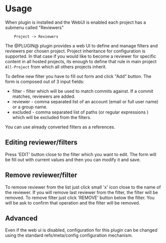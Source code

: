 Usage
=============

When plugin is installed and the WebUI is enabled each project has a submenu called "Reviewers"

```
	Project -> Reviewers
```

The @PLUGIN@ plugin provides a web UI to define and manage filters and reviewers per chosen project.
Project inheritance for configuration is supported.
In that case if you would like to become a reviewer for specific content in all
hosted projects, its enough to define that rule in main project `All-Project` from
which all others projects inherit.

To define new filter you have to fill out form and click "Add" button.
The form is composed out of 3 input fields:

* filter - filter which will be used to match commits against. If a commit matches, reviewers are added.
* reviewer - comma separated list of an account (email or full user name) or a group name.
* excluded - comma separated list of paths (or regular expressions ) which will be excluded from the filters.


You can use already converted filters as a references.


## Editing reviewer/filters

Press 'EDIT' button close to the filter which you want to edit. The form will
be fill out with current values and then you can modify it and save.

## Remove reviewer/filter

To remove reviewer from the list just click small 'x' icon close to the name of
the reviewer. If you will remove last reviewer from the filter, the filter will
be removed. To remove filter just click 'REMOVE' button below the filter. You
will be ask to confirm that operation and the filter will be removed.

## Advanced

Even if the web ui is disabled, configuration for this plugin can be changed using the standard
refs/meta/config configuration mechanism.